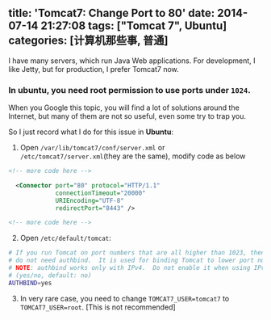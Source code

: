title: 'Tomcat7: Change Port to 80'
date: 2014-07-14 21:27:08
tags: ["Tomcat 7", Ubuntu]
categories: [计算机那些事, 普通]
---
I have many servers, which run Java Web applications. For development, I like Jetty, but for production, I prefer Tomcat7 now.
### In ubuntu, you need root permission to use ports under `1024`.
<!-- more -->

When you Google this topic, you will find a lot of solutions around the Internet, but many of them are not so useful, even some try to trap you.

So I just record what I do for this issue in **Ubuntu**:

1. Open `/var/lib/tomcat7/conf/server.xml` or `/etc/tomcat7/server.xml`(they are the same), modify code as below
```xml
<!-- more code here -->

  <Connector port="80" protocol="HTTP/1.1"
             connectionTimeout="20000"
             URIEncoding="UTF-8"
             redirectPort="8443" />

<!-- more code here -->
```

2. Open `/etc/default/tomcat`:
```bash
# If you run Tomcat on port numbers that are all higher than 1023, then you
# do not need authbind.  It is used for binding Tomcat to lower port numbers.
# NOTE: authbind works only with IPv4.  Do not enable it when using IPv6.
# (yes/no, default: no)
AUTHBIND=yes
```

3. In very rare case, you need to change `TOMCAT7_USER=tomcat7` to `TOMCAT7_USER=root`. [This is not recommended]
